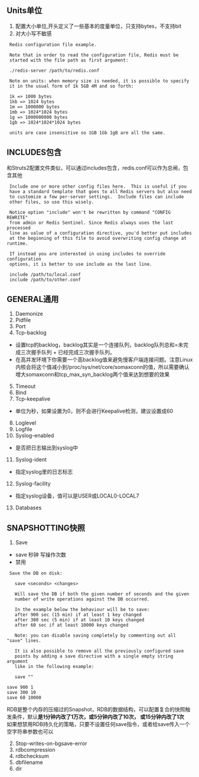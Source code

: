 
## Units单位
1. 配置大小单位,开头定义了一些基本的度量单位，只支持bytes，不支持bit
2. 对大小写不敏感
```
 Redis configuration file example.

 Note that in order to read the configuration file, Redis must be
 started with the file path as first argument:

 ./redis-server /path/to/redis.conf

 Note on units: when memory size is needed, it is possible to specify
 it in the usual form of 1k 5GB 4M and so forth:

 1k => 1000 bytes
 1kb => 1024 bytes
 1m => 1000000 bytes
 1mb => 1024*1024 bytes
 1g => 1000000000 bytes
 1gb => 1024*1024*1024 bytes

 units are case insensitive so 1GB 1Gb 1gB are all the same.
```

## INCLUDES包含
和Struts2配置文件类似，可以通过includes包含，redis.conf可以作为总闸，包含其他
```
 Include one or more other config files here.  This is useful if you
 have a standard template that goes to all Redis servers but also need
 to customize a few per-server settings.  Include files can include
 other files, so use this wisely.

 Notice option "include" won't be rewritten by command "CONFIG REWRITE"
 from admin or Redis Sentinel. Since Redis always uses the last processed
 line as value of a configuration directive, you'd better put includes
 at the beginning of this file to avoid overwriting config change at runtime.

 If instead you are interested in using includes to override configuration
 options, it is better to use include as the last line.

 include /path/to/local.conf
 include /path/to/other.conf
```

## GENERAL通用
1. Daemonize
2. Pidfile
3. Port
4. Tcp-backlog
- 设置tcp的backlog，backlog其实是一个连接队列，backlog队列总和=未完成三次握手队列 + 已经完成三次握手队列。<br>
- 在高并发环境下你需要一个高backlog值来避免慢客户端连接问题。注意Linux内核会将这个值减小到/proc/sys/net/core/somaxconn的值，所以需要确认增大somaxconn和tcp_max_syn_backlog两个值来达到想要的效果
5. Timeout
6. Bind
7. Tcp-keepalive
- 单位为秒，如果设置为0，则不会进行Keepalive检测，建议设置成60
8. Loglevel
9. Logfile
10. Syslog-enabled
- 是否把日志输出到syslog中
11. Syslog-ident
- 指定syslog里的日志标志
12. Syslog-facility
- 指定syslog设备，值可以是USER或LOCAL0-LOCAL7
13. Databases

## SNAPSHOTTING快照
1. Save
- save 秒钟 写操作次数
- 禁用
```
 Save the DB on disk:

   save <seconds> <changes>

   Will save the DB if both the given number of seconds and the given
   number of write operations against the DB occurred.

   In the example below the behaviour will be to save:
   after 900 sec (15 min) if at least 1 key changed
   after 300 sec (5 min) if at least 10 keys changed
   after 60 sec if at least 10000 keys changed

   Note: you can disable saving completely by commenting out all "save" lines.

   It is also possible to remove all the previously configured save
   points by adding a save directive with a single empty string argument
   like in the following example:

   save ""

save 900 1
save 300 10
save 60 10000
```
RDB是整个内存的压缩过的Snapshot，RDB的数据结构，可以配置复合的快照触发条件，默认**是1分钟内改了1万次，或5分钟内改了10次， 或15分钟内改了1次**<br>
如果想禁用RDB持久化的策略，只要不设置任何save指令，或者给save传入一个空字符串参数也可以

2. Stop-writes-on-bgsave-error
3. rdbcompression
4. rdbchecksum
5. dbfilename
6. dir